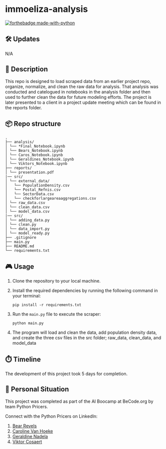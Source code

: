 # immoeliza-analysis

[![forthebadge made-with-python](https://ForTheBadge.com/images/badges/made-with-python.svg)](https://www.python.org/)

## 🛠️ Updates
N/A

## 📒 Description

This repo is designed to load scraped data from an earlier project repo, organize, normalize, and clean the raw data for analysis. That analysis was conducted and catelogued in notebooks in the analysis folder and then used to further clean the data for future modeling efforts. The project is later presented to a client in a project update meeting which can be found in the reports folder. 

## 📦 Repo structure

```
.
├── analysis/
│ └── *Final_Notebook.ipynb
│ └── Bears_Notebook.ipynb
│ └── Caros_Notebook.ipynb
│ └── Geraldines_Notebook.ipynb
│ └── Viktors_Notebook.ipynb
├── reports/
│ └── presentation.pdf
|── src/
│ └── external_data/
│   └── PopulationDensity.csv
│   └── Postal_Refnis.csv
│   └── SectorData.csv
│   └── checkforlargeareaaggregations.csv
│ └── raw_data.csv
│ └── clean_data.csv
│ └── model_data.csv
|── src/
│ └── adding_data.py
│ └── clean.py
│ └── data_import.py
│ └── model_ready.py
├── .gitignore
├── main.py
├── README.md
└── requirements.txt
```

## 🎮 Usage

1. Clone the repository to your local machine.

2. Install the required dependencies by running the following command in your terminal:

    ```
    pip install -r requirements.txt
    ```

3. Run the `main.py` file to execute the scraper:

    ```
    python main.py
    ```

4. The program will load and clean the data, add population density data, and create the three csv files in the src folder; raw_data, clean_data, and model_data

## ⏱️ Timeline

The development of this project took 5 days for completion.

## 📌 Personal Situation

This project was completed as part of the AI Boocamp at BeCode.org by team Python Pricers. 

Connect with the Python Pricers on LinkedIn:
1. [Bear Revels](https://www.linkedin.com/in/bear-revels/)
2. [Caroline Van Hoeke](https://www.linkedin.com/in/caroline-van-hoeke-8a3b87123/)
3. [Geraldine Nadela](https://www.linkedin.com/in/geraldine-nadela-60827a11)
4. [Viktor Cosaert](https://www.linkedin.com/in/viktor-cosaert/)
